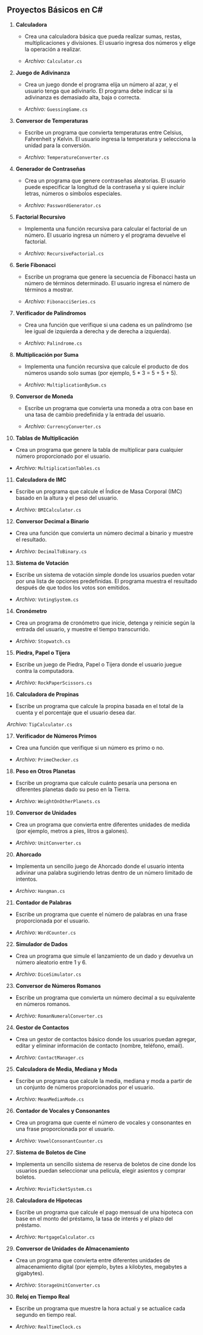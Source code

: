 ## Proyectos Básicos en C#

1. **Calculadora**

   - Crea una calculadora básica que pueda realizar sumas, restas, multiplicaciones y divisiones. El usuario ingresa dos números y elige la operación a realizar.
   
   - _Archivo:_ `Calculator.cs`

2. **Juego de Adivinanza**

   - Crea un juego donde el programa elija un número al azar, y el usuario tenga que adivinarlo. El programa debe indicar si la adivinanza es demasiado alta, baja o correcta.
   
   - _Archivo:_ `GuessingGame.cs`

3. **Conversor de Temperaturas**

   - Escribe un programa que convierta temperaturas entre Celsius, Fahrenheit y Kelvin. El usuario ingresa la temperatura y selecciona la unidad para la conversión.
   
   - _Archivo:_ `TemperatureConverter.cs`

4. **Generador de Contraseñas**

   - Crea un programa que genere contraseñas aleatorias. El usuario puede especificar la longitud de la contraseña y si quiere incluir letras, números o símbolos especiales.
   
    - _Archivo:_ `PasswordGenerator.cs`

5. **Factorial Recursivo**

   - Implementa una función recursiva para calcular el factorial de un número. El usuario ingresa un número y el programa devuelve el factorial.
   
   - _Archivo:_ `RecursiveFactorial.cs`

6. **Serie Fibonacci**

   - Escribe un programa que genere la secuencia de Fibonacci hasta un número de términos determinado. El usuario ingresa el número de términos a mostrar.
   
   - _Archivo:_ `FibonacciSeries.cs`

7. **Verificador de Palíndromos**

   - Crea una función que verifique si una cadena es un palíndromo (se lee igual de izquierda a derecha y de derecha a izquierda).
   
   - _Archivo:_ `Palindrome.cs`

8. **Multiplicación por Suma**

   - Implementa una función recursiva que calcule el producto de dos números usando solo sumas (por ejemplo, 5 * 3 = 5 + 5 + 5).
   
   - _Archivo:_ `MultiplicationBySum.cs`

9. **Conversor de Moneda**

   - Escribe un programa que convierta una moneda a otra con base en una tasa de cambio predefinida y la entrada del usuario.
   
   - _Archivo:_ `CurrencyConverter.cs`

10. **Tablas de Multiplicación**

   - Crea un programa que genere la tabla de multiplicar para cualquier número proporcionado por el usuario.
   
   - _Archivo:_ `MultiplicationTables.cs`

11. **Calculadora de IMC**

   - Escribe un programa que calcule el Índice de Masa Corporal (IMC) basado en la altura y el peso del usuario.
   
   - _Archivo:_ `BMICalculator.cs`

12. **Conversor Decimal a Binario**

   - Crea una función que convierta un número decimal a binario y muestre el resultado.
   
   - _Archivo:_ `DecimalToBinary.cs`

13. **Sistema de Votación**

   - Escribe un sistema de votación simple donde los usuarios pueden votar por una lista de opciones predefinidas. El programa muestra el resultado después de que todos los votos son emitidos.
   
   - _Archivo:_ `VotingSystem.cs`

14. **Cronómetro**

   - Crea un programa de cronómetro que inicie, detenga y reinicie según la entrada del usuario, y muestre el tiempo transcurrido.
   
   - _Archivo:_ `Stopwatch.cs`

15. **Piedra, Papel o Tijera**

   - Escribe un juego de Piedra, Papel o Tijera donde el usuario juegue contra la computadora.
   
   - _Archivo:_ `RockPaperScissors.cs`

16. **Calculadora de Propinas**

   - Escribe un programa que calcule la propina basada en el total de la cuenta y el porcentaje que el usuario desea dar.
   
   _Archivo:_ `TipCalculator.cs`

17. **Verificador de Números Primos**

   - Crea una función que verifique si un número es primo o no.
   
   - _Archivo:_ `PrimeChecker.cs`

18. **Peso en Otros Planetas**

   - Escribe un programa que calcule cuánto pesaría una persona en diferentes planetas dado su peso en la Tierra.
   
   - _Archivo:_ `WeightOnOtherPlanets.cs`

19. **Conversor de Unidades**

   - Crea un programa que convierta entre diferentes unidades de medida (por ejemplo, metros a pies, litros a galones).
   
   - _Archivo:_ `UnitConverter.cs`

20. **Ahorcado**

   - Implementa un sencillo juego de Ahorcado donde el usuario intenta adivinar una palabra sugiriendo letras dentro de un número limitado de intentos.
   
   - _Archivo:_ `Hangman.cs`

21. **Contador de Palabras**

   - Escribe un programa que cuente el número de palabras en una frase proporcionada por el usuario.
   
   - _Archivo:_ `WordCounter.cs`

22. **Simulador de Dados**

   - Crea un programa que simule el lanzamiento de un dado y devuelva un número aleatorio entre 1 y 6.
   
   - _Archivo:_ `DiceSimulator.cs`

23. **Conversor de Números Romanos**

   - Escribe un programa que convierta un número decimal a su equivalente en números romanos.
   
   - _Archivo:_ `RomanNumeralConverter.cs`

24. **Gestor de Contactos**

   - Crea un gestor de contactos básico donde los usuarios puedan agregar, editar y eliminar información de contacto (nombre, teléfono, email).
   
   - _Archivo:_ `ContactManager.cs`

25. **Calculadora de Media, Mediana y Moda**

   - Escribe un programa que calcule la media, mediana y moda a partir de un conjunto de números proporcionados por el usuario.
   
   - _Archivo:_ `MeanMedianMode.cs`

26. **Contador de Vocales y Consonantes**

   - Crea un programa que cuente el número de vocales y consonantes en una frase proporcionada por el usuario.
   
   - _Archivo:_ `VowelConsonantCounter.cs`

27. **Sistema de Boletos de Cine**

   - Implementa un sencillo sistema de reserva de boletos de cine donde los usuarios puedan seleccionar una película, elegir asientos y comprar boletos.
   
   - _Archivo:_ `MovieTicketSystem.cs`

28. **Calculadora de Hipotecas**

   - Escribe un programa que calcule el pago mensual de una hipoteca con base en el monto del préstamo, la tasa de interés y el plazo del préstamo.
   
   - _Archivo:_ `MortgageCalculator.cs`

29. **Conversor de Unidades de Almacenamiento**

   - Crea un programa que convierta entre diferentes unidades de almacenamiento digital (por ejemplo, bytes a kilobytes, megabytes a gigabytes).
   
   - _Archivo:_ `StorageUnitConverter.cs`

30. **Reloj en Tiempo Real**

   - Escribe un programa que muestre la hora actual y se actualice cada segundo en tiempo real.
   
   - _Archivo:_ `RealTimeClock.cs`